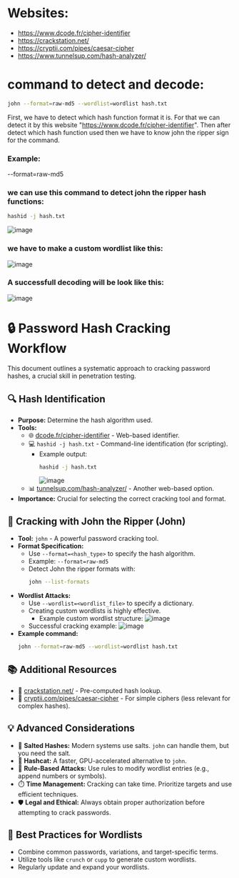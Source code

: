 # Websites:
- https://www.dcode.fr/cipher-identifier
- https://crackstation.net/
- https://cryptii.com/pipes/caesar-cipher
- https://www.tunnelsup.com/hash-analyzer/


# command to detect and decode:
```bash
john --format=raw-md5 --wordlist=wordlist hash.txt
```
First, we have to detect which hash function format it is. For that we can detect it by this website "https://www.dcode.fr/cipher-identifier". 
Then after detect which hash function used then we have to know john the ripper sign for the command. 
### Example:
--format=raw-md5

### we can use this command to detect john the ripper hash functions:
```bash
hashid -j hash.txt
```
![image](https://github.com/user-attachments/assets/f209259e-175d-4604-a4a3-e57741173608)

### we have to make a custom wordlist like this:
![image](https://github.com/user-attachments/assets/afbaea3a-d8b9-4871-b799-eabbdd2dea82)

### A successfull decoding will be look like this:
![image](https://github.com/user-attachments/assets/ecfe386a-e7e6-4842-9a1c-ef23c854bdb8)





















# 🔒 Password Hash Cracking Workflow

This document outlines a systematic approach to cracking password hashes, a crucial skill in penetration testing.

## 🔍 Hash Identification

* **Purpose:** Determine the hash algorithm used.
* **Tools:**
    * 🌐 [dcode.fr/cipher-identifier](https://www.dcode.fr/cipher-identifier) - Web-based identifier.
    * 💻 `hashid -j hash.txt` - Command-line identification (for scripting).
        * Example output:
            ```bash
            hashid -j hash.txt
            ```
            ![image](https://github.com/user-attachments/assets/f209259e-175d-4604-a4a3-e57741173608)
    * 📊 [tunnelsup.com/hash-analyzer/](https://www.tunnelsup.com/hash-analyzer/) - Another web-based option.
* **Importance:** Crucial for selecting the correct cracking tool and format.

## 🔨 Cracking with John the Ripper (John)

* **Tool:** `john` - A powerful password cracking tool.
* **Format Specification:**
    * Use `--format=<hash_type>` to specify the hash algorithm.
    * Example: `--format=raw-md5`
    * Detect John the ripper formats with:
        ```bash
        john --list-formats
        ```
* **Wordlist Attacks:**
    * Use `--wordlist=<wordlist_file>` to specify a dictionary.
    * Creating custom wordlists is highly effective.
        * Example custom wordlist structure:
            ![image](https://github.com/user-attachments/assets/afbaea3a-d8b9-4871-b799-eabbdd2dea82)
    * Successful cracking example:
        ![image](https://github.com/user-attachments/assets/ecfe386a-e7e6-4842-9a1c-ef23c854bdb8)
* **Example command:**
    ```bash
    john --format=raw-md5 --wordlist=wordlist hash.txt
    ```

## 📚 Additional Resources

* 🔑 [crackstation.net/](https://crackstation.net/) - Pre-computed hash lookup.
* 🔄 [cryptii.com/pipes/caesar-cipher](https://cryptii.com/pipes/caesar-cipher) - For simple ciphers (less relevant for complex hashes).

## 💡 Advanced Considerations

* 🧂 **Salted Hashes:** Modern systems use salts. `john` can handle them, but you need the salt.
* 🚀 **Hashcat:** A faster, GPU-accelerated alternative to `john`.
* 📜 **Rule-Based Attacks:** Use rules to modify wordlist entries (e.g., append numbers or symbols).
* ⏱️ **Time Management:** Cracking can take time. Prioritize targets and use efficient techniques.
* 🛡️ **Legal and Ethical:** Always obtain proper authorization before attempting to crack passwords.

## 📝 Best Practices for Wordlists

* Combine common passwords, variations, and target-specific terms.
* Utilize tools like `crunch` or `cupp` to generate custom wordlists.
* Regularly update and expand your wordlists.






